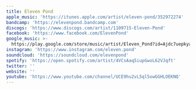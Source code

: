 ```yaml
---
title: Eleven Pond
apple_music: 'https://itunes.apple.com/artist/eleven-pond/352972274'
bandcamp: 'https://elevenpond.bandcamp.com'
discogs: 'https://www.discogs.com/artist/1109715-Eleven-Pond'
facebook: 'https://www.facebook.com/ElevenPond'
google_music: >-
  https://play.google.com/store/music/artist/Eleven_Pond?id=Ajdc7uepkyakv7gtsqn3j3h5eqy
instagram: 'https://www.instagram.com/eleven.pond'
soundcloud: 'https://soundcloud.com/elevenpond'
spotify: 'https://open.spotify.com/artist/4VCsAaq5iupGwoL62VJqft'
twitter: ''
website: ''
youtube: 'https://www.youtube.com/channel/UCE9hu2vL5ql5owGGHLOEKNQ'
---
```

